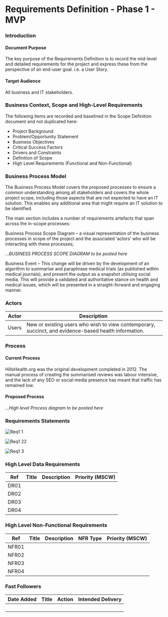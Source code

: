 # Requirements Definition - Phase 1 - MVP

### Introduction
#### Document Purpose
The key purpose of the Requirements Definition is to record the mid-level and detailed requirements for the project and express these from the perspective of an end-user goal. i.e. a User Story.  

#### Target Audience
All business and IT stakeholders.

### Business Context, Scope and High-Level Requirements
The following items are recorded and baselined in the Scope Definition document and not duplicated here:

- Project Background
- Problem/Opportunity Statement
- Business Objectives
- Critical Success Factors
- Drivers and Constraints
- Definition of Scope
- High Level Requirements (Functional and Non-Functional)

### Business Process Model
The Business Process Model covers the proposed processes to ensure a common understanding among all stakeholders and covers the whole project scope, including those aspects that are not expected to have an IT solution.  This enables any additional area that might require an IT solution to be identified.

The main section includes a number of requirements artefacts that span across the in-scope processes:

Business Process Scope Diagram – a visual representation of the business processes in scope of the project and the associated ‘actors’ who will be interacting with these processes;

_...BUSINESS PROCESS SCOPE DIAGRAM to be posted here_

Business Event – This change will be driven by the development of an algorithm to summarise and paraphrase medical trials (as published within medical journals), and present the output as a snapshot utilising social media.  This will provide a validated and authoritative stance on health and medical issues, which will be presented in a straight-forward and engaging manner. 


### Actors

|Actor |	Description|
|---|---|
|Users |	New or existing users who wish to view contemporary, succinct, and evidence-based health information. |

### Process
#### Current Process
HillsHealth.org was the original development completed in 2012.  The manual process of creating the summarised reviews was labour intensive, and the lack of any SEO or social media presence has meant that traffic has remained low.  

#### Proposed Process

_...High level Process diagram to be posted here_

### Requirements Statements

![Req1 1](https://user-images.githubusercontent.com/45914355/82155372-6238c900-986c-11ea-834a-6293c2afd0d0.png)

![Req1 22](https://user-images.githubusercontent.com/45914355/82132836-f870de80-97db-11ea-8963-06ff0e2979ce.png)

![Req1 3](https://user-images.githubusercontent.com/45914355/82155226-4aad1080-986b-11ea-8024-1e207d0236e9.png)


### High Level Data Requirements

|Ref |Title|Description|Priority (MSCW)|
|---|---|---|---|
|DR01 | | | |
|DR02 | | | |
|DR03 | | | |
|DR04 | | | |

### High Level Non-Functional Requirements

|Ref |Title|Description|NFR Type|Priority (MSCW)|
|---|---|---|---|---|
|NFR01 | | | | |
|NFR02 | | | | |
|NFR03 | | | | |
|NFR04 | | | | |

### Fast Followers

|Date Added |Title|Action|Intended Delivery|
|---|---|---|---|
| | | | |
| | | | |
| | | | |
| | | | |

